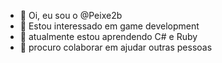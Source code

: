- 👋 Oi, eu sou o @Peixe2b
- 👀 Estou interessado em game development
- 🌱 atualmente estou aprendendo C# e Ruby
- 💞️ procuro colaborar em ajudar outras pessoas

